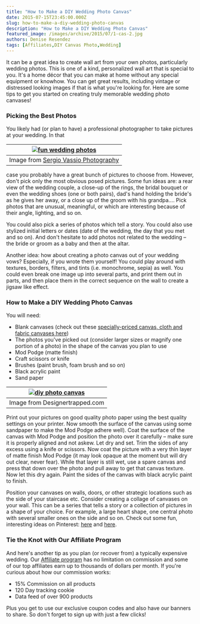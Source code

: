 ```yaml
---
title: "How to Make a DIY Wedding Photo Canvas"
date: 2015-07-15T23:45:00.000Z
slug: how-to-make-a-diy-wedding-photo-canvas
description: "How to Make a DIY Wedding Photo Canvas"
featured_image: /images/archive/2015/07/1-cas-2.jpg
authors: Denise Resendez
tags: [Affiliates,DIY Canvas Photo,Wedding]
---
```


It can be a great idea to create wall art from your own photos, particularly wedding photos. This is one of a kind, personalized wall art that is special to you. It's a home décor that you can make at home without any special equipment or knowhow. You can get great results, including vintage or distressed looking images if that is what you're looking for. Here are some tips to get you started on creating truly memorable wedding photo canvases!

### Picking the Best Photos

You likely had (or plan to have) a professional photographer to take pictures at your wedding. In that 

| [![fun wedding photos ](/blog/images/1-cas-2.jpg "Unique & Fun Wedding Photos ")](/blog/images/1-cas-2.jpg)                                                                                                                                                                                                                                                                                                                                                                 |
| ---------------------------------------------------------------------------------------------------------------------------------------------------------------------------------------------------------------------------------------------------------------------------------------------------------------------------------------------------------------------------------------------------------------------------------------------------------------------- |
| Image from [Sergio Vassio Photography](https://www.flickr.com/photos/expose%5Fswitch/4694729003/in/photolist-89RHnv-8ku7v6-7ETWvT-8Hg1is-74LhCh-5PsmLG-WD1e3-7QCxuJ-4veMZd-rXThA-8rnR19-8Hg1nL-bhWK2-6usKuU-4jEMWZ-kWoz5m-4BBMYm-6vRtB4-9yANK-kWn44T-9KjTLw-dR2qpQ-kWnr28-5uMKRm-ryisFg-aSmv1V-kWor9S-s4iTad-7KvBzm-by7Q7H-siBfRE-WD1cN-9XLf83-8HcTk6-28Hyo7-9Kh42k-9Kh3TT-69HSic-9LmELN-cQAU7j-9KjTDS-5Taz4S-4kEimi-9KjTtU-9Kh43D-5T6e9i-aWXsWT-9ZS3jz-5T6dVa-9XLfy5) |

case you probably have a great bunch of pictures to choose from. However, don't pick only the most obvious posed pictures. Some fun ideas are: a rear view of the wedding couple, a close-up of the rings, the bridal bouquet or even the wedding shoes (one or both pairs), dad's hand holding the bride's as he gives her away, or a close up of the groom with his grandpa…. Pick photos that are unusual, meaningful, or which are interesting because of their angle, lighting, and so on.

You could also pick a series of photos which tell a story. You could also use stylized initial letters or dates (date of the wedding, the day that you met and so on). And don't hesitate to add photos not related to the wedding – the bride or groom as a baby and then at the altar.

Another idea: how about creating a photo canvas out of your wedding vows? Especially, if you wrote them yourself! You could play around with textures, borders, filters, and tints (i.e. monochrome, sepia) as well. You could even break one image up into several parts, and print them out in parts, and then place them in the correct sequence on the wall to create a jigsaw like effect. 

### How to Make a DIY Wedding Photo Canvas

You will need:

* Blank canvases (check out these [specially-priced canvas, cloth and fabric canvases here](https://www.compandsave.com/paper/printable-fabric))
* The photos you've picked out (consider larger sizes or magnify one portion of a photo) in the shape of the canvas you plan to use
* Mod Podge (matte finish)
* Craft scissors or knife
* Brushes (paint brush, foam brush and so on)
* Black acrylic paint
* Sand paper

| [![diy photo canvas ](/blog/images/1-cas-wedding.jpg "DIY Photo Canvas ")](/blog/images/1-cas-wedding.jpg) |
| ----------------------------------------------------------------------------------------------------- |
| Image from Designertrapped.com                                                                        |

Print out your pictures on good quality photo paper using the best quality settings on your printer. Now smooth the surface of the canvas using some sandpaper to make the Mod Podge adhere well). Coat the surface of the canvas with Mod Podge and position the photo over it carefully – make sure it is properly aligned and not askew. Let dry and set. Trim the sides of any excess using a knife or scissors. Now coat the picture with a very thin layer of matte finish Mod Podge (it may look opaque at the moment but will dry out clear, never fear). While that layer is still wet, use a spare canvas and press that down over the photo and pull away to get that canvas texture. Now let this dry again. Paint the sides of the canvas with black acrylic paint to finish.

Position your canvases on walls, doors, or other strategic locations such as the side of your staircase etc. Consider creating a collage of canvases on your wall. This can be a series that tells a story or a collection of pictures in a shape of your choice. For example, a large heart shape, one central photo with several smaller ones on the side and so on. Check out some fun, interesting ideas on Pinterest: [here](https://in.pinterest.com/explore/wedding-photo-collages/) and [here](https://www.pinterest.com/explore/canvas-wedding-pictures/).

### Tie the Knot with Our Affiliate Program

And here's another tip as you plan (or recover from) a typically expensive wedding. Our [Affiliate program](https://www.shareasale.com/shareasale.cfm?merchantID=40756) has no limitation on commission and some of our top affiliates earn up to thousands of dollars per month. If you're curious about how our commission works:

* 15% Commission on all products
* 120 Day tracking cookie
* Data feed of over 900 products

Plus you get to use our exclusive coupon codes and also have our banners to share. So don't forget to sign up with just a few clicks!